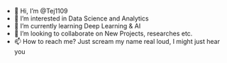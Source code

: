 - 👋 Hi, I’m @Tej1109
- 👀 I’m interested in Data Science and Analytics
- 🌱 I’m currently learning Deep Learning & AI
- 💞️ I’m looking to collaborate on New Projects, researches etc.
- 📫 How to reach me? Just scream my name real loud, I might just hear you

<!---
Tej1109/Tej1109 is a ✨ special ✨ repository because its `README.md` (this file) appears on your GitHub profile.
You can click the Preview link to take a look at your changes.
--->

